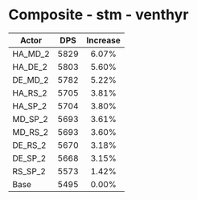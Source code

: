 # Composite - stm - venthyr
| Actor | DPS | Increase |
|---|:---:|:---:|
|HA_MD_2|5829|6.07%|
|HA_DE_2|5803|5.60%|
|DE_MD_2|5782|5.22%|
|HA_RS_2|5705|3.81%|
|HA_SP_2|5704|3.80%|
|MD_SP_2|5693|3.61%|
|MD_RS_2|5693|3.60%|
|DE_RS_2|5670|3.18%|
|DE_SP_2|5668|3.15%|
|RS_SP_2|5573|1.42%|
|Base|5495|0.00%|
